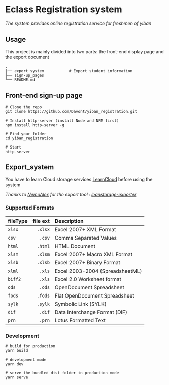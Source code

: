 # Eclass Registration system

_The system provides online registration service for freshmen of yiban_

## Usage

This project is mainly divided into two parts: the front-end display page and the export document

    .
    ├── export_system           # Export student information
    ├── sign-up_pages
    └── README.md

## Front-end sign-up page

    # Clone the repo
    git clone https://github.com/Davont/yiban_registration.git

    # Install http-server (install Node and NPM first)
    npm install http-server -g

    # Find your folder
    cd yiban_registration

    # Start
    http-server

## Export_system

You have to learn Cloud storage services [LearnCloud][1] before using the system

_Thanks to [NemoAlex][2] for the export tool : [leanstorage-exporter][3]_

### Supported Formats

| fileType | file ext | Description                     |
| :------- | -------: | :------------------------------ |
| `xlsx`   |  `.xlsx` | Excel 2007+ XML Format          |
| `csv`    |   `.csv` | Comma Separated Values          |
| `html`   |  `.html` | HTML Document                   |
| `xlsm`   |  `.xlsm` | Excel 2007+ Macro XML Format    |
| `xlsb`   |  `.xlsb` | Excel 2007+ Binary Format       |
| `xlml`   |   `.xls` | Excel 2003-2004 (SpreadsheetML) |
| `biff2`  |   `.xls` | Excel 2.0 Worksheet format      |
| `ods`    |   `.ods` | OpenDocument Spreadsheet        |
| `fods`   |  `.fods` | Flat OpenDocument Spreadsheet   |
| `sylk`   |  `.sylk` | Symbolic Link (SYLK)            |
| `dif`    |   `.dif` | Data Interchange Format (DIF)   |
| `prn`    |   `.prn` | Lotus Formatted Text            |

### Development

    # build for production
    yarn build

    # development mode
    yarn dev

    # serve the bundled dist folder in production mode
    yarn serve

[1]: https://leancloud.cn/
[2]: https://github.com/NemoAlex
[3]: https://github.com/ROYL-Design/leanstorage-exporter
